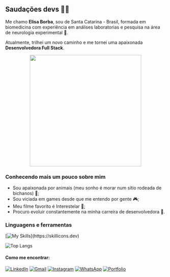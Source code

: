 ## Saudações devs 👋🏼
Me chamo **Elisa Borba**, sou de Santa Catarina - Brasil, formada em biomedicina com experiência em análises laboratorias e pesquisa na área de neurologia experimental 🧠.

Atualmente, trilhei um novo caminho e me tornei uma apaixonada **Desenvolvedora Full Stack**.

<div align="center">
  <img src="https://github.com/ElisaBorba/ElisaBorba/assets/122118734/60ba4785-074c-4ddd-97e3-10499ad112e8" width="350px"/>
</div>

### Conhecendo mais um pouco sobre mim
* Sou apaixonada por animais (meu sonho é morar num sítio rodeada de bichanos) 🐶;
* Sou viciada em games desde que me entendo por gente 🎮;
* Meu filme favorito é Interestelar 🌟;
* Procuro evoluir constantemente na minha carreira de desenvolvedora 💼.

### Linguagens e ferramentas

[![My Skills](https://skillicons.dev/icons?i=git,js,ts,html,css,react,jest,mysql,nodejs,docker,express,python,)](https://skillicons.dev)

![Top Langs](https://github-readme-stats.vercel.app/api/top-langs/?username=elisaborba&layout=compact&langs_count=6&bg_color=36353d&title_color=cd86f0&text_color=ffffff)

#### Como me encontrar:
[![LinkedIn](https://img.shields.io/badge/LinkedIn-0077B5?style=for-the-badge&logo=linkedin&logoColor=white)](https://www.linkedin.com/in/elisa-borba-ferreira1000/)
[![Gmail](https://img.shields.io/badge/Gmail-D14836?style=for-the-badge&logo=gmail&logoColor=white)](mailto:elisaborbaa@gmail.com)
[![Instagram](https://img.shields.io/badge/Instagram-E4405F?style=for-the-badge&logo=instagram&logoColor=white)](https://www.instagram.com/elisaborbaa/)
[![WhatsApp](https://img.shields.io/badge/WhatsApp-25D366?style=for-the-badge&logo=whatsapp&logoColor=white)](https://api.whatsapp.com/send?phone=5548996337660)
[![Portfolio](https://img.shields.io/badge/Portfolio-%23000000.svg?style=for-the-badge&logo=firefox&logoColor=#FF7139)](https://my-portfolio-nine-phi-52.vercel.app/)
